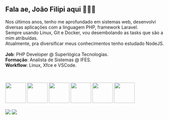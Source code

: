 ## Fala ae, João Filipi aqui 🙋🏽‍♂️

Nos últimos anos, tenho me aprofundado em sistemas web, desenvolvi diversas aplicações com a linguagem PHP, framework Laravel.<br>
Sempre usando Linux, Git e Docker, vou desembolando as tasks que são a mim atribuídas.<br>
Atualmente, pra diversificar meus conhecimentos tenho estudado NodeJS.<br>
<br>
**Job**: PHP Developer @ Superlógica Tecnologias.<br>
**Formação**: Analista de Sistemas @ IFES.<br>
**Workflow**: Linux, Xfce e VSCode.<br>
  
##

<div style="display: inline_block"><br>
  <img height="64" width="64" src="https://img.icons8.com/?size=256&id=geAxqWV0aAaI&format=png" />
  <img height="64" width="64" src="https://img.icons8.com/?size=256&id=GOHWqwnSE8Sv&format=png" />
  <img height="64" width="64" src="https://img.icons8.com/?size=256&id=xBKl2pdJg5kk&format=png" />
  <img height="64" width="64" src="https://img.icons8.com/?size=256&id=CMVEhOBzk3Zp&format=png" />
  <img height="64" width="64" src="https://img.icons8.com/?size=256&id=V6HShIzw21x7&format=png" />
  <img height="64" width="64" src="https://img.icons8.com/?size=256&id=5cVdiiKKi0vX&format=png" />
</div>
 <br>
<div>
  <a href="https://www.linkedin.com/in/jo%C3%A3o-filipi-britto-a7375a103/" target="_blank"><img src="https://img.shields.io/badge/-LinkedIn-%230077B5?style=for-the-badge&logo=linkedin&logoColor=white" target="_blank"></a> 
  <a href="https://instagram.com/bianchijf" target="_blank"><img src="https://img.shields.io/badge/-Instagram-%23E4405F?style=for-the-badge&logo=instagram&logoColor=white" target="_blank"></a>
</div>
